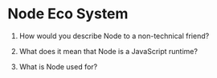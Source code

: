 # Node Eco System

1. How would you describe Node to a non-technical friend?

2. What does it mean that Node is a JavaScript runtime?

3. What is Node used for?
